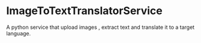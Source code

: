 # ImageToTextTranslatorService
A python service that upload images , extract text and translate it to a target language.
